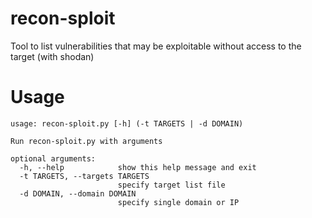 # recon-sploit
Tool to list vulnerabilities that may be exploitable without access to the target (with shodan)

# Usage
```
usage: recon-sploit.py [-h] (-t TARGETS | -d DOMAIN)

Run recon-sploit.py with arguments

optional arguments:
  -h, --help            show this help message and exit
  -t TARGETS, --targets TARGETS
                        specify target list file
  -d DOMAIN, --domain DOMAIN
                        specify single domain or IP
```

